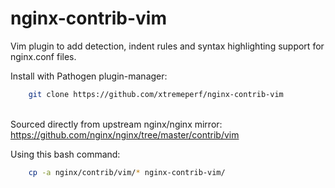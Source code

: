 # nginx-contrib-vim

Vim plugin to add detection, indent rules and syntax highlighting support for nginx.conf files.


Install with Pathogen plugin-manager:
```bash
    git clone https://github.com/xtremeperf/nginx-contrib-vim
```

\
Sourced directly from upstream nginx/nginx mirror:
https://github.com/nginx/nginx/tree/master/contrib/vim

Using this bash command:
```bash
    cp -a nginx/contrib/vim/* nginx-contrib-vim/
```
